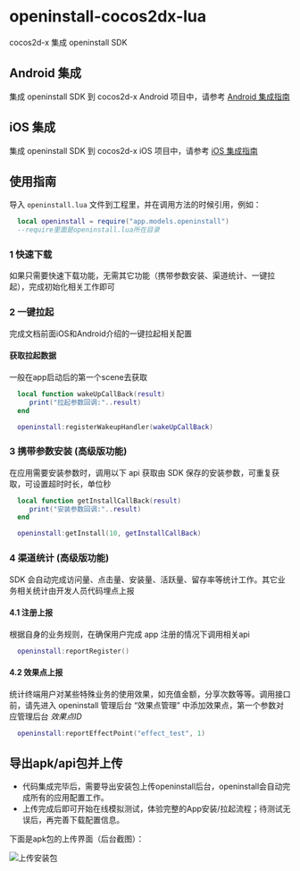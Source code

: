 # openinstall-cocos2dx-lua
cocos2d-x 集成 openinstall SDK  

## Android 集成

集成 openinstall SDK 到 cocos2d-x Android 项目中，请参考 [Android 集成指南](README/Android.md)

## iOS 集成
集成 openinstall SDK 到 cocos2d-x iOS 项目中，请参考 [iOS 集成指南](README/iOS.md)


## 使用指南

导入 `openinstall.lua` 文件到工程里，并在调用方法的时候引用，例如：
``` lua
  local openinstall = require("app.models.openinstall")
  --require里面是openinstall.lua所在目录
```
### 1 快速下载
如果只需要快速下载功能，无需其它功能（携带参数安装、渠道统计、一键拉起），完成初始化相关工作即可

### 2 一键拉起
完成文档前面iOS和Android介绍的一键拉起相关配置

#### 获取拉起数据
一般在app启动后的第一个scene去获取
``` lua
  local function wakeUpCallBack(result)
     print("拉起参数回调:"..result)
  end

  openinstall:registerWakeupHandler(wakeUpCallBack)
```

### 3 携带参数安装 (高级版功能)

在应用需要安装参数时，调用以下 api 获取由 SDK 保存的安装参数，可重复获取，可设置超时时长，单位秒
``` lua
  local function getInstallCallBack(result)
     print("安装参数回调:"..result)
  end

  openinstall:getInstall(10, getInstallCallBack)
```

### 4 渠道统计 (高级版功能)
SDK 会自动完成访问量、点击量、安装量、活跃量、留存率等统计工作。其它业务相关统计由开发人员代码埋点上报

#### 4.1 注册上报
根据自身的业务规则，在确保用户完成 app 注册的情况下调用相关api
``` lua
  openinstall:reportRegister()
```

#### 4.2 效果点上报
统计终端用户对某些特殊业务的使用效果，如充值金额，分享次数等等。调用接口前，请先进入 openinstall 管理后台 “效果点管理” 中添加效果点，第一个参数对应管理后台 *效果点ID*
```lua
  openinstall:reportEffectPoint("effect_test", 1)
```

## 导出apk/api包并上传
- 代码集成完毕后，需要导出安装包上传openinstall后台，openinstall会自动完成所有的应用配置工作。  
- 上传完成后即可开始在线模拟测试，体验完整的App安装/拉起流程；待测试无误后，再完善下载配置信息。  

下面是apk包的上传界面（后台截图）：  

![上传安装包](res/guide2.jpg)

